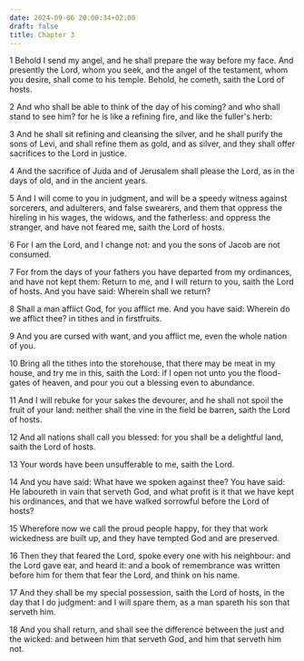 ```yaml
---
date: 2024-09-06 20:00:34+02:00
draft: false
title: Chapter 3
---
```




1 Behold I send my angel, and he shall prepare the way before my face. And presently the Lord, whom you seek, and the angel of the testament, whom you desire, shall come to his temple. Behold, he cometh, saith the Lord of hosts.

2 And who shall be able to think of the day of his coming? and who shall stand to see him? for he is like a refining fire, and like the fuller's herb:

3 And he shall sit refining and cleansing the silver, and he shall purify the sons of Levi, and shall refine them as gold, and as silver, and they shall offer sacrifices to the Lord in justice.

4 And the sacrifice of Juda and of Jerusalem shall please the Lord, as in the days of old, and in the ancient years.

5 And I will come to you in judgment, and will be a speedy witness against sorcerers, and adulterers, and false swearers, and them that oppress the hireling in his wages, the widows, and the fatherless: and oppress the stranger, and have not feared me, saith the Lord of hosts.

6 For I am the Lord, and I change not: and you the sons of Jacob are not consumed.

7 For from the days of your fathers you have departed from my ordinances, and have not kept them: Return to me, and I will return to you, saith the Lord of hosts. And you have said: Wherein shall we return?

8 Shall a man afflict God, for you afflict me. And you have said: Wherein do we afflict thee? in tithes and in firstfruits.

9 And you are cursed with want, and you afflict me, even the whole nation of you.

10 Bring all the tithes into the storehouse, that there may be meat in my house, and try me in this, saith the Lord: if I open not unto you the flood-gates of heaven, and pour you out a blessing even to abundance.

11 And I will rebuke for your sakes the devourer, and he shall not spoil the fruit of your land: neither shall the vine in the field be barren, saith the Lord of hosts.

12 And all nations shall call you blessed: for you shall be a delightful land, saith the Lord of hosts.

13 Your words have been unsufferable to me, saith the Lord.

14 And you have said: What have we spoken against thee? You have said: He laboureth in vain that serveth God, and what profit is it that we have kept his ordinances, and that we have walked sorrowful before the Lord of hosts?

15 Wherefore now we call the proud people happy, for they that work wickedness are built up, and they have tempted God and are preserved.

16 Then they that feared the Lord, spoke every one with his neighbour: and the Lord gave ear, and heard it: and a book of remembrance was written before him for them that fear the Lord, and think on his name.

17 And they shall be my special possession, saith the Lord of hosts, in the day that I do judgment: and I will spare them, as a man spareth his son that serveth him.

18 And you shall return, and shall see the difference between the just and the wicked: and between him that serveth God, and him that serveth him not.

